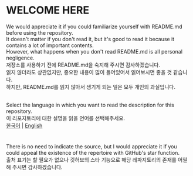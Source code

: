 # WELCOME HERE

We would appreciate it if you could familiarize yourself with README.md before using the repository.<br>
It doesn't matter if you don't read it, but it's good to read it because it contains a lot of important contents.<br>
However, what happens when you don't read README.md is all personal negligence.<br>
저장소를 사용하기 전에 README.md을 숙지해 주시면 감사하겠습니다.<br>
읽지 않더라도 상관없지만, 중요한 내용이 많이 들어있어서 읽어보시면 좋을 것 같습니다.<br>
하지만, README.md를 읽지 않아서 생기게 되는 일은 모두 개인의 과실입니다.<br><br>

Select the language in which you want to read the description for this repository.<br>
이 리포지토리에 대한 설명을 읽을 언어를 선택해주세요.<br>
[한국어](https://github.com/Usyuns/ZZZData/blob/main/Languages/ko-kr/README.md) | [English](https://github.com/Usyuns/ZZZData/blob/main/Languages/en-us/README.md)

#

There is no need to indicate the source, but I would appreciate it if you could appeal the existence of the repertoire with GitHub's star function.<br>
출처 표기는 할 필요가 없으나 깃허브의 스타 기능으로 해당 레파지토리의 존재를 어필해 주시면 감사하겠습니다.

